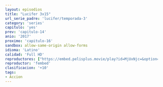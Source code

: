 ```yaml
---
layout: episodios
title: "Lucifer 3x15"
url_serie_padre: 'lucifer/temporada-3'
category: 'series'
capitulo: 'yes'
prev: 'capitulo-14'
anio: '2017'
proximo: 'capitulo-16'
sandbox: allow-same-origin allow-forms
idioma: 'Latino'
calidad: 'Full HD'
reproductores: ["https://embed.pelisplus.movie/play?id=MjUxNjc=&option=latin"]
reproductor: 'fembed'
clasificacion: '+10'
tags:
- Accion
---
```












